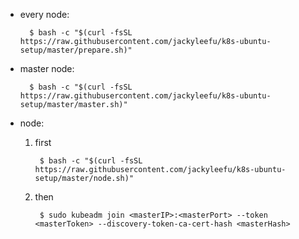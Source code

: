 - every node:  

        $ bash -c "$(curl -fsSL https://raw.githubusercontent.com/jackyleefu/k8s-ubuntu-setup/master/prepare.sh)"

- master node:  
    
        $ bash -c "$(curl -fsSL https://raw.githubusercontent.com/jackyleefu/k8s-ubuntu-setup/master/master.sh)"

- node:  
    1. first
            
            $ bash -c "$(curl -fsSL https://raw.githubusercontent.com/jackyleefu/k8s-ubuntu-setup/master/node.sh)"
    2. then

            $ sudo kubeadm join <masterIP>:<masterPort> --token <masterToken> --discovery-token-ca-cert-hash <masterHash>

